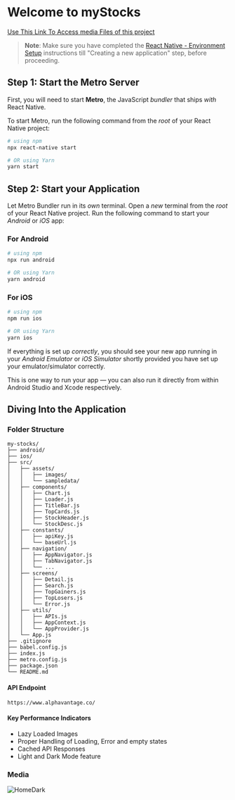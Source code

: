 # Welcome to myStocks

[Use This Link To Access media Files of this project](https://drive.google.com/drive/folders/1eT1_68ow1iuIbp0r6Ipej1VzlGf4_0qe?usp=sharing)

>**Note**: Make sure you have completed the [React Native - Environment Setup](https://reactnative.dev/docs/environment-setup) instructions till "Creating a new application" step, before proceeding.

## Step 1: Start the Metro Server

First, you will need to start **Metro**, the JavaScript _bundler_ that ships _with_ React Native.

To start Metro, run the following command from the _root_ of your React Native project:

```bash
# using npm
npx react-native start

# OR using Yarn
yarn start
```

## Step 2: Start your Application

Let Metro Bundler run in its _own_ terminal. Open a _new_ terminal from the _root_ of your React Native project. Run the following command to start your _Android_ or _iOS_ app:

### For Android

```bash
# using npm
npx run android

# OR using Yarn
yarn android
```

### For iOS

```bash
# using npm
npm run ios

# OR using Yarn
yarn ios
```

If everything is set up _correctly_, you should see your new app running in your _Android Emulator_ or _iOS Simulator_ shortly provided you have set up your emulator/simulator correctly.

This is one way to run your app — you can also run it directly from within Android Studio and Xcode respectively.


## Diving Into the Application

###  Folder Structure  
```
my-stocks/
├── android/
├── ios/
├── src/
│   ├── assets/
│   │   ├── images/
│   │   └── sampledata/
│   ├── components/
│   │   ├── Chart.js
│   │   ├── Loader.js
│   │   ├── TitleBar.js
│   │   ├── TopCards.js
│   │   ├── StockHeader.js
│   │   └── StockDesc.js
│   ├── constants/
│   │   ├── apiKey.js
│   │   └── baseUrl.js
│   ├── navigation/
│   │   ├── AppNavigator.js
│   │   ├── TabNavigator.js
│   │   └── ...
│   ├── screens/
│   │   ├── Detail.js
│   │   ├── Search.js
│   │   ├── TopGainers.js
│   │   ├── TopLosers.js
│   │   └── Error.js
│   ├── utils/
│   │   ├── APIs.js
│   │   ├── AppContext.js
│   │   └── AppProvider.js
│   └── App.js
├── .gitignore
├── babel.config.js
├── index.js
├── metro.config.js
├── package.json
└── README.md
```

#### API Endpoint

```
https://www.alphavantage.co/
```

#### Key Performance Indicators

- Lazy Loaded Images
- Proper Handling of Loading, Error and empty states
- Cached API Responses
- Light and Dark Mode feature

### Media


![HomeDark](https://github.com/user-attachments/assets/92a79545-5dc1-4fbd-b89a-97775fa797f6)


